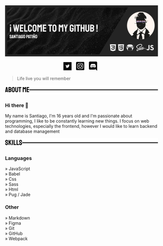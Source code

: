 ![header](https://github.com/Prizrak11/Prizrak11/blob/master/GitHubHeader.png)

<p align='center'>
<a href='https://twitter.com/SantiagoPato_11'><img height='30' src='https://github.com/Prizrak11/Prizrak11/blob/master/twitterIcon.png'></a>&nbsp;&nbsp;
<a href='https://www.instagram.com/santiago.pato11/?hl=es-la'><img height='30' src='https://github.com/Prizrak11/Prizrak11/blob/master/instagramIcon.png'></a>&nbsp;&nbsp;
<a href='https://discord.gg/wA87wgw'><img height='30' src='https://github.com/Prizrak11/Prizrak11/blob/master/discordIcon.png'></a>&nbsp;&nbsp;
</p>

> Life  live you will remember

![aboutMe](https://github.com/Prizrak11/Prizrak11/blob/master/aboutMeHeader.png)

### Hi there 👋

My name is Santiago, I'm 16 years old and I'm passionate about programming, I like to be constantly learning new things.
I focus on web technologies, especially the frontend, however I would like to learn backend and database management



![skills](https://github.com/Prizrak11/Prizrak11/blob/master/skillHeader.png)

### Languages
» JavaScript   
    » Babel  
» Css  
    » Sass  
» Html  
    » Pug / Jade  

### Other
» Markdown  
» Figma  
» Git  
    » GitHub  
» Webpack  
